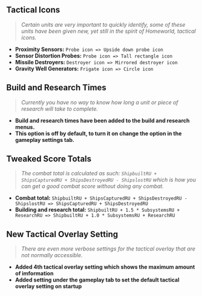## Tactical Icons
> *Certain units are very important to quickly identify, some of these units have been given new, yet still in the spirit of Homeworld, tactical icons.*
* **Proximity Sensors:** `Probe icon => Upside down probe icon`
* **Sensor Distortion Probes:** `Probe icon => Tall rectangle icon`
* **Missile Destroyers:** `Destroyer icon => Mirrored destroyer icon`
* **Gravity Well Generators:** `Frigate icon => Circle icon`

## Build and Research Times
> *Currently you have no way to know how long a unit or piece of research will take to complete.*
* **Build and research times have been added to the build and research menus.**
* **This option is off by default, to turn it on change the option in the gameplay settings tab.**

## Tweaked Score Totals
> *The combat total is calculated as such: `ShipbuiltRU + ShipsCapturedRU + ShipsDestroyedRU - ShipslostRU` which is how you can get a good combat score without doing any combat.*
* **Combat total:** `ShipbuiltRU + ShipsCapturedRU + ShipsDestroyedRU - ShipslostRU => ShipsCapturedRU + ShipsDestroyedRU`
* **Building and research total:** `ShipbuiltRU + 1.5 * SubsystemsRU + ResearchRU => ShipbuiltRU + 1.0 * SubsystemsRU + ResearchRU`

## New Tactical Overlay Setting
> *There are even more verbose settings for the tactical overlay that are not normally accessible.*
* **Added 4th tactical overlay setting which shows the maximum amount of imformation**
* **Added setting under the gameplay tab to set the default tactical overlay setting on startup**
